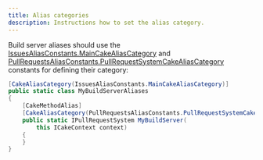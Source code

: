 ```yaml
---
title: Alias categories
description: Instructions how to set the alias category.
---
```


Build server aliases should use the [IssuesAliasConstants.MainCakeAliasCategory](https://cakebuild.net/api/Cake.Issues/IssuesAliasConstants/41CCADF8)
and [PullRequestsAliasConstants.PullRequestSystemCakeAliasCategory](https://cakebuild.net/api/Cake.Issues.PullRequests/PullRequestsAliasConstants/B4C013A1)
constants for defining their category:

```csharp
[CakeAliasCategory(IssuesAliasConstants.MainCakeAliasCategory)]
public static class MyBuildServerAliases
{
    [CakeMethodAlias]
    [CakeAliasCategory(PullRequestsAliasConstants.PullRequestSystemCakeAliasCategory)]
    public static IPullRequestSystem MyBuildServer(
        this ICakeContext context)
    {
    }
}
```
